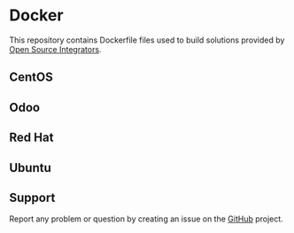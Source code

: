 # Docker

This repository contains Dockerfile files used to build solutions provided by 
[Open Source Integrators](https://www.opensourceintegrators.com).

## CentOS

## Odoo

## Red Hat

## Ubuntu

## Support

Report any problem or question by creating an issue on the 
[GitHub](https://github.com/ursais/dockers/issues) project.
